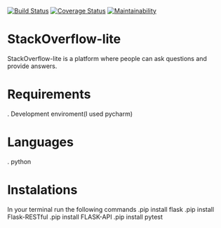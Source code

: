 [![Build Status](https://travis-ci.com/Bwiree/StackOverflow-lite.svg?branch=api-feature)](https://travis-ci.com/Bwiree/StackOverflow-lite)
[![Coverage Status](https://coveralls.io/repos/github/Bwiree/StackOverflow-lite/badge.png?branch=api-feature)](https://coveralls.io/github/Bwiree/StackOverflow-lite?branch=api-feature)
[![Maintainability](https://api.codeclimate.com/v1/badges/cda515615c1f2b7203b7/maintainability)](https://codeclimate.com/github/Bwiree/StackOverflow-lite/maintainability)
# StackOverflow-lite
StackOverflow-lite is a platform where people can ask questions and provide answers.

# Requirements
. Development enviroment(I used pycharm)

# Languages
. python 

# Instalations
In your terminal run the following commands
.pip install flask
.pip install Flask-RESTful
.pip install FLASK-API
.pip install pytest
